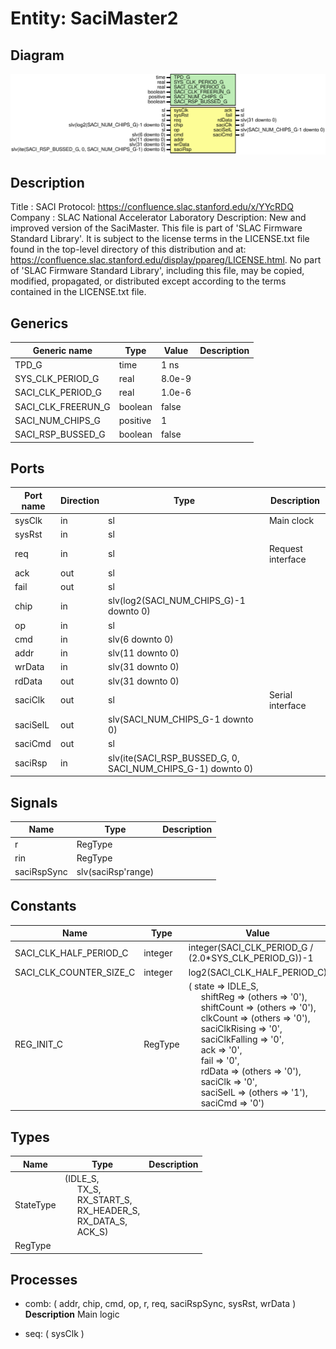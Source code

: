 # Entity: SaciMaster2

## Diagram

![Diagram](SaciMaster2.svg "Diagram")
## Description

Title      : SACI Protocol: https://confluence.slac.stanford.edu/x/YYcRDQ
Company    : SLAC National Accelerator Laboratory
Description: New and improved version of the SaciMaster.
This file is part of 'SLAC Firmware Standard Library'.
It is subject to the license terms in the LICENSE.txt file found in the
top-level directory of this distribution and at:
   https://confluence.slac.stanford.edu/display/ppareg/LICENSE.html.
No part of 'SLAC Firmware Standard Library', including this file,
may be copied, modified, propagated, or distributed except according to
the terms contained in the LICENSE.txt file.
## Generics

| Generic name       | Type     | Value  | Description |
| ------------------ | -------- | ------ | ----------- |
| TPD_G              | time     | 1 ns   |             |
| SYS_CLK_PERIOD_G   | real     | 8.0e-9 |             |
| SACI_CLK_PERIOD_G  | real     | 1.0e-6 |             |
| SACI_CLK_FREERUN_G | boolean  | false  |             |
| SACI_NUM_CHIPS_G   | positive | 1      |             |
| SACI_RSP_BUSSED_G  | boolean  | false  |             |
## Ports

| Port name | Direction | Type                                                        | Description       |
| --------- | --------- | ----------------------------------------------------------- | ----------------- |
| sysClk    | in        | sl                                                          | Main clock        |
| sysRst    | in        | sl                                                          |                   |
| req       | in        | sl                                                          | Request interface |
| ack       | out       | sl                                                          |                   |
| fail      | out       | sl                                                          |                   |
| chip      | in        | slv(log2(SACI_NUM_CHIPS_G)-1 downto 0)                      |                   |
| op        | in        | sl                                                          |                   |
| cmd       | in        | slv(6 downto 0)                                             |                   |
| addr      | in        | slv(11 downto 0)                                            |                   |
| wrData    | in        | slv(31 downto 0)                                            |                   |
| rdData    | out       | slv(31 downto 0)                                            |                   |
| saciClk   | out       | sl                                                          | Serial interface  |
| saciSelL  | out       | slv(SACI_NUM_CHIPS_G-1 downto 0)                            |                   |
| saciCmd   | out       | sl                                                          |                   |
| saciRsp   | in        | slv(ite(SACI_RSP_BUSSED_G, 0, SACI_NUM_CHIPS_G-1) downto 0) |                   |
## Signals

| Name        | Type               | Description |
| ----------- | ------------------ | ----------- |
| r           | RegType            |             |
| rin         | RegType            |             |
| saciRspSync | slv(saciRsp'range) |             |
## Constants

| Name                    | Type    | Value                                                                                                                                                                                                                                                                                                                                                                                                                                                                                                                                                                                                                                                                                                                                                                                                                                     | Description |
| ----------------------- | ------- | ----------------------------------------------------------------------------------------------------------------------------------------------------------------------------------------------------------------------------------------------------------------------------------------------------------------------------------------------------------------------------------------------------------------------------------------------------------------------------------------------------------------------------------------------------------------------------------------------------------------------------------------------------------------------------------------------------------------------------------------------------------------------------------------------------------------------------------------- | ----------- |
| SACI_CLK_HALF_PERIOD_C  | integer |  integer(SACI_CLK_PERIOD_G / (2.0*SYS_CLK_PERIOD_G))-1                                                                                                                                                                                                                                                                                                                                                                                                                                                                                                                                                                                                                                                                                                                                                                                    |             |
| SACI_CLK_COUNTER_SIZE_C | integer |  log2(SACI_CLK_HALF_PERIOD_C)                                                                                                                                                                                                                                                                                                                                                                                                                                                                                                                                                                                                                                                                                                                                                                                                             |             |
| REG_INIT_C              | RegType |  (       state          => IDLE_S,<br><span style="padding-left:20px">       shiftReg       => (others => '0'),<br><span style="padding-left:20px">       shiftCount     => (others => '0'),<br><span style="padding-left:20px">       clkCount       => (others => '0'),<br><span style="padding-left:20px">       saciClkRising  => '0',<br><span style="padding-left:20px">       saciClkFalling => '0',<br><span style="padding-left:20px">       ack            => '0',<br><span style="padding-left:20px">       fail           => '0',<br><span style="padding-left:20px">       rdData         => (others => '0'),<br><span style="padding-left:20px">       saciClk        => '0',<br><span style="padding-left:20px">       saciSelL       => (others => '1'),<br><span style="padding-left:20px">       saciCmd        => '0') |             |
## Types

| Name      | Type                                                                                                                                                                                                                                           | Description |
| --------- | ---------------------------------------------------------------------------------------------------------------------------------------------------------------------------------------------------------------------------------------------- | ----------- |
| StateType | (IDLE_S,<br><span style="padding-left:20px"> TX_S,<br><span style="padding-left:20px"> RX_START_S,<br><span style="padding-left:20px"> RX_HEADER_S,<br><span style="padding-left:20px"> RX_DATA_S,<br><span style="padding-left:20px"> ACK_S)  |             |
| RegType   |                                                                                                                                                                                                                                                |             |
## Processes
- comb: ( addr, chip, cmd, op, r, req, saciRspSync, sysRst, wrData )
**Description**
Main logic

- seq: ( sysClk )
